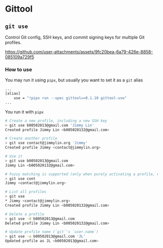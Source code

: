# Gittool

## `git use`

Control Git config, SSH keys, and commit signing keys for multiple Git profiles.

https://github.com/user-attachments/assets/9fc20bea-6a79-426e-8858-085109a729f5

### How to use

You may run it using `pipx`, but usually you want to set it as a `git` alias

```sh
...
[alias]
	use = "!pipx run --spec gittool==0.1.10 gittool-use"
...
```

You run it with `pipx`

```sh
# Create a new profile, including a new SSH key
> git use b00502013@gmail.com 'Jimmy Lin'
Created profile Jimmy Lin <b005020132@gmail.com>

# Create another profile
> git use contact@jimmylin.org 'Jimmy'
Created profile Jimmy <contact@jimmylin.org>

# Use it
> git use b00502013@gmail.com
Jimmy Lin <b005020132@gmail.com>

# Fuzzy matching is supported (only when purely activating a profile, not deleting or updating)
> git use cont
Jimmy <contact@jimmylin.org>

# List all profiles
> git use
* Jimmy <contact@jimmylin.org>
Created profile Jimmy Lin <b005020132@gmail.com>

# Delete a profile
> git use -d b00502013@gmail.com
Deleted profile Jimmy Lin <b005020132@gmail.com>

# Update profile name (`git`'s `user.name`)
> git use -u b00502013@gmail.com 'JL'
Updated profile as JL <b00502013@gmail.com>
```
